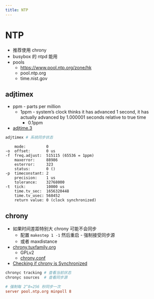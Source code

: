 ```yaml
---
title: NTP
---
```


# NTP

- 推荐使用 chrony
- busybox 的 ntpd 能用
- pools
  - https://www.pool.ntp.org/zone/hk
  - pool.ntp.org
  - time.nist.gov

## adjtimex

- ppm - parts per million
  - 1ppm - system’s clock thinks it has advanced 1 second, it has actually advanced by 1.000001 seconds relative to true time
    - 0.1ppm
- [adjtime.3](https://man7.org/linux/man-pages/man3/adjtime.3.html)

```bash
adjtimex # 系统同步状态
```

```
    mode:         0
-o  offset:       0 us
-f  freq.adjust:  515115 (65536 = 1ppm)
    maxerror:     88986
    esterror:     323
    status:       0 ()
-p  timeconstant: 2
    precision:    1 us
    tolerance:    32768000
-t  tick:         10000 us
    time.tv_sec:  1656320448
    time.tv_usec: 568452
    return value: 0 (clock synchronized)
```

## chrony

- 如果时间差距特别大 chrony 可能不会同步
  - 配置 `makestep 1 -1` 然后重启 - 强制接受同步源
  - 或者 maxdistance
- [chrony.tuxfamily.org](https://chrony.tuxfamily.org/)
  - GPLv2
  - [chrony.conf](https://chrony.tuxfamily.org/doc/3.4/chrony.conf.html)
- [Checking if chrony is Synchronized](https://docs.fedoraproject.org/en-US/Fedora/18/html/System_Administrators_Guide/sect-Checking_if_chrony_is_synchronized.html)

```bash
chronyc tracking # 查看当前状态
chronyc sources  # 查看同步源
```

```conf
# 强制每 2^8=256 秒同步一次
server pool.ntp.org minpoll 8
```
